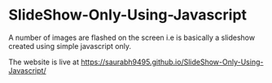 # SlideShow-Only-Using-Javascript
A number of images are flashed on the screen i.e is basically a slideshow created using simple javascript only.

The website is live at https://saurabh9495.github.io/SlideShow-Only-Using-Javascript/
